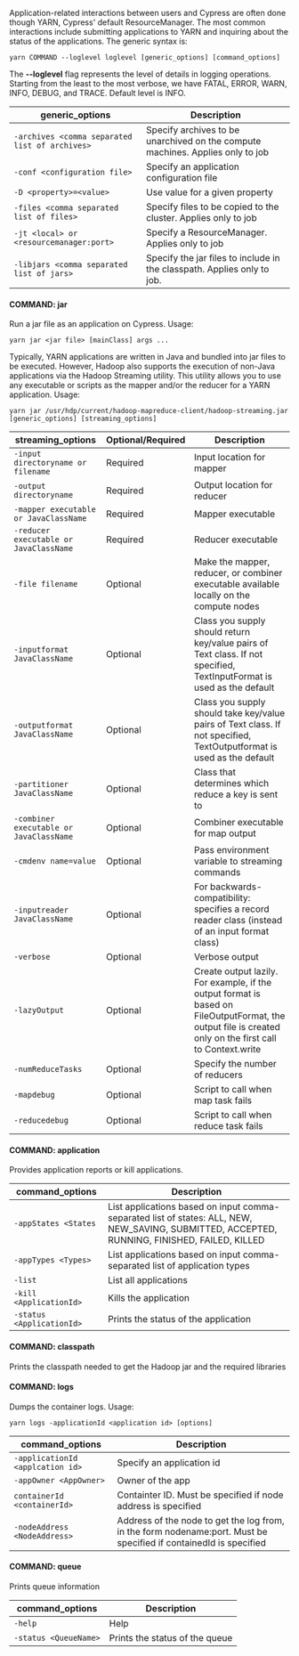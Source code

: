 Application-related interactions between users and Cypress are often done though YARN, Cypress' default ResourceManager. The most common interactions include submitting applications to YARN and inquiring about the status of the applications. The generic syntax is:

    yarn COMMAND --loglevel loglevel [generic_options] [command_options]

The **--loglevel** flag represents the level of details in logging operations. Starting from the least to the most verbose, we have FATAL, ERROR, WARN, INFO, DEBUG, and TRACE. Default level is INFO. 

generic_options | Description |
----------------|-------------|
`-archives <comma separated list of archives>` | Specify archives to be unarchived on the compute machines. Applies only to job |
`-conf <configuration file>` | Specify an application configuration file |
`-D <property>=<value>` | Use value for a given property | 
`-files <comma separated list of files>` | Specify files to be copied to the cluster. Applies only to job |
`-jt <local> or <resourcemanager:port>` | Specify a ResourceManager. Applies only to job |
`-libjars <comma separated list of jars>` | Specify the jar files to include in the classpath. Applies only to job.

#### COMMAND: jar
Run a jar file as an application on Cypress. Usage:

    yarn jar <jar file> [mainClass] args ...

Typically, YARN applications are written in Java and bundled into jar files to be executed. However, Hadoop also supports the execution of non-Java applications via the Hadoop Streaming utility. This utility allows you to use any executable or scripts as the mapper and/or the reducer for a YARN application. Usage:

    yarn jar /usr/hdp/current/hadoop-mapreduce-client/hadoop-streaming.jar [generic_options] [streaming_options]

streaming_options | Optional/Required | Description |
------------------|-------------------|-------------|
`-input directoryname or filename` | Required | Input location for mapper |
`-output directoryname` | Required | Output location for reducer |
`-mapper executable or JavaClassName` | Required | Mapper executable |
`-reducer executable or JavaClassName` | Required | Reducer executable |
`-file filename` | Optional |  Make the mapper, reducer, or combiner executable available locally on the compute nodes |
`-inputformat JavaClassName` | Optional | Class you supply should return key/value pairs of Text class. If not specified, TextInputFormat is used as the default |
`-outputformat JavaClassName` | Optional | Class you supply should take key/value pairs of Text class. If not specified, TextOutputformat is used as the default |
`-partitioner JavaClassName` | Optional | Class that determines which reduce a key is sent to |
`-combiner executable or JavaClassName` | Optional | Combiner executable for map output |
`-cmdenv name=value` | Optional | Pass environment variable to streaming commands |
`-inputreader JavaClassName` | Optional | For backwards-compatibility: specifies a record reader class (instead of an input format class) |
`-verbose` | Optional | Verbose output |
`-lazyOutput` | Optional | Create output lazily. For example, if the output format is based on FileOutputFormat, the output file is created only on the first call to Context.write |
`-numReduceTasks` | Optional | Specify the number of reducers |
`-mapdebug` | Optional | Script to call when map task fails |
`-reducedebug` | Optional | Script to call when reduce task fails |
#### COMMAND: application
Provides application reports or kill applications.  

command_options | Description |
--------|-------|
`-appStates <States` | List applications based on input comma-separated list of states: ALL, NEW, NEW_SAVING, SUBMITTED, ACCEPTED, RUNNING, FINISHED, FAILED, KILLED |
`-appTypes <Types>` | List applications based on input comma-separated list of application types |
`-list` | List all applications |
`-kill <ApplicationId>` | Kills the application |
`-status <ApplicationId>` | Prints the status of the application |

#### COMMAND: classpath
Prints the classpath needed to get the Hadoop jar and the required libraries

#### COMMAND: logs
Dumps the container logs. Usage:

    yarn logs -applicationId <application id> [options]

command_options | Description |
--------|-------|
`-applicationId <applcation id>` | Specify an application id | 
`-appOwner <AppOwner>` | Owner of the app |
`containerId <containerId>` | Containter ID. Must be specified if node address is specified |
`-nodeAddress <NodeAddress>` | Address of the node to get the log from, in the form nodename:port. Must be specified if containedId is specified |


#### COMMAND: queue
Prints queue information

command_options | Description |
--------|-------|
`-help` | Help |
`-status <QueueName>` | Prints the status of the queue |


